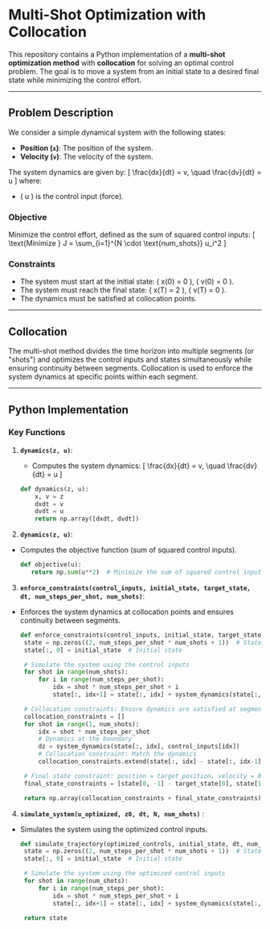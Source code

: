 # Multi-Shot Optimization with Collocation

This repository contains a Python implementation of a **multi-shot optimization method** with **collocation** for solving an optimal control problem. The goal is to move a system from an initial state to a desired final state while minimizing the control effort.

---

## Problem Description

We consider a simple dynamical system with the following states:
- **Position (`x`)**: The position of the system.
- **Velocity (`v`)**: The velocity of the system.

The system dynamics are given by:
\[
\frac{dx}{dt} = v, \quad \frac{dv}{dt} = u
\]
where:
- \( u \) is the control input (force).

### Objective
Minimize the control effort, defined as the sum of squared control inputs:
\[
\text{Minimize } J = \sum_{i=1}^{N \cdot \text{num\_shots}} u_i^2
\]

### Constraints
- The system must start at the initial state: \( x(0) = 0 \), \( v(0) = 0 \).
- The system must reach the final state: \( x(T) = 2 \), \( v(T) = 0 \).
- The dynamics must be satisfied at collocation points.

---

## Collocation

The multi-shot method divides the time horizon into multiple segments (or "shots") and optimizes the control inputs and states simultaneously while ensuring continuity between segments. Collocation is used to enforce the system dynamics at specific points within each segment.

---

## Python Implementation

### Key Functions

1. **`dynamics(z, u)`**:
   - Computes the system dynamics:
     \[
     \frac{dx}{dt} = v, \quad \frac{dv}{dt} = u
     \]

   ```python
   def dynamics(z, u):
       x, v = z
       dxdt = v
       dvdt = u
       return np.array([dxdt, dvdt])
    ```

2. **`dynamics(z, u)`**:
 - Computes the objective function (sum of squared control inputs).

   ```python
   def objective(u):
      return np.sum(u**2)  # Minimize the sum of squared control inputs 
   ```

3. **`enforce_constraints(control_inputs, initial_state, target_state, dt, num_steps_per_shot, num_shots)`**:

 - Enforces the system dynamics at collocation points and ensures continuity between segments.

   ```python
   def enforce_constraints(control_inputs, initial_state, target_state, dt, num_steps_per_shot, num_shots):
    state = np.zeros((2, num_steps_per_shot * num_shots + 1))  # State vector (position and velocity)
    state[:, 0] = initial_state  # Initial state

    # Simulate the system using the control inputs
    for shot in range(num_shots):
        for i in range(num_steps_per_shot):
            idx = shot * num_steps_per_shot + i
            state[:, idx+1] = state[:, idx] + system_dynamics(state[:, idx], control_inputs[idx]) * dt

    # Collocation constraints: Ensure dynamics are satisfied at segment boundaries
    collocation_constraints = []
    for shot in range(1, num_shots):
        idx = shot * num_steps_per_shot
        # Dynamics at the boundary
        dz = system_dynamics(state[:, idx], control_inputs[idx])
        # Collocation constraint: Match the dynamics
        collocation_constraints.extend(state[:, idx] - state[:, idx-1] - dz * dt)

    # Final state constraint: position = target_position, velocity = 0
    final_state_constraints = [state[0, -1] - target_state[0], state[1, -1] - target_state[1]]

    return np.array(collocation_constraints + final_state_constraints)

   ```



4. **`simulate_system(u_optimized, z0, dt, N, num_shots)`** :

 - Simulates the system using the optimized control inputs.

   ```python
   def simulate_trajectory(optimized_controls, initial_state, dt, num_steps_per_shot, num_shots):
    state = np.zeros((2, num_steps_per_shot * num_shots + 1))  # State vector (position and velocity)
    state[:, 0] = initial_state  # Initial state

    # Simulate the system using the optimized control inputs
    for shot in range(num_shots):
        for i in range(num_steps_per_shot):
            idx = shot * num_steps_per_shot + i
            state[:, idx+1] = state[:, idx] + system_dynamics(state[:, idx], optimized_controls[idx]) * dt

    return state


   ```
